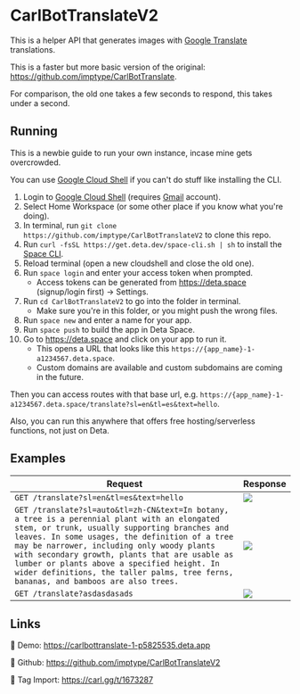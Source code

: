 # CarlBotTranslateV2
This is a helper API that generates images with [Google Translate](https://translate.google.com) translations.

This is a faster but more basic version of the original: https://github.com/imptype/CarlBotTranslate.

For comparison, the old one takes a few seconds to respond, this takes under a second.

## Running

This is a newbie guide to run your own instance, incase mine gets overcrowded.

You can use [Google Cloud Shell](shell.cloud.google.com) if you can't do stuff like installing the CLI.

1. Login to [Google Cloud Shell](shell.cloud.google.com) (requires [Gmail](https://mail.google.com) account).
2. Select Home Workspace (or some other place if you know what you're doing).
3. In terminal, run `git clone https://github.com/imptype/CarlBotTranslateV2` to clone this repo.
4. Run `curl -fsSL https://get.deta.dev/space-cli.sh | sh` to install the [Space CLI](https://deta.space/docs/en/reference/cli).
5. Reload terminal (open a new cloudshell and close the old one).
6. Run `space login` and enter your access token when prompted.
    - Access tokens can be generated from https://deta.space (signup/login first) -> Settings.
7. Run `cd CarlBotTranslateV2` to go into the folder in terminal.
    - Make sure you're in this folder, or you might push the wrong files.
8. Run `space new` and enter a name for your app.
9. Run `space push` to build the app in Deta Space.
10. Go to https://deta.space and click on your app to run it.
    - This opens a URL that looks like this `https://{app_name}-1-a1234567.deta.space`.
    - Custom domains are available and custom subdomains are coming in the future.

Then you can access routes with that base url, e.g. `https://{app_name}-1-a1234567.deta.space/translate?sl=en&tl=es&text=hello`.

Also, you can run this anywhere that offers free hosting/serverless functions, not just on Deta.

## Examples

Request | Response
--- | ---
`GET /translate?sl=en&tl=es&text=hello` | ![](https://i.imgur.com/96qQMou.png)
`GET /translate?sl=auto&tl=zh-CN&text=In botany, a tree is a perennial plant with an elongated stem, or trunk, usually supporting branches and leaves. In some usages, the definition of a tree may be narrower, including only woody plants with secondary growth, plants that are usable as lumber or plants above a specified height. In wider definitions, the taller palms, tree ferns, bananas, and bamboos are also trees.` | ![](https://i.imgur.com/ajqFwLE.png)
`GET /translate?asdasdasads` | ![](https://i.imgur.com/LWOyLm8.png)

## Links
🔗 Demo: https://carlbottranslate-1-p5825535.deta.app

🔗 Github: https://github.com/imptype/CarlBotTranslateV2

🔗 Tag Import: https://carl.gg/t/1673287

